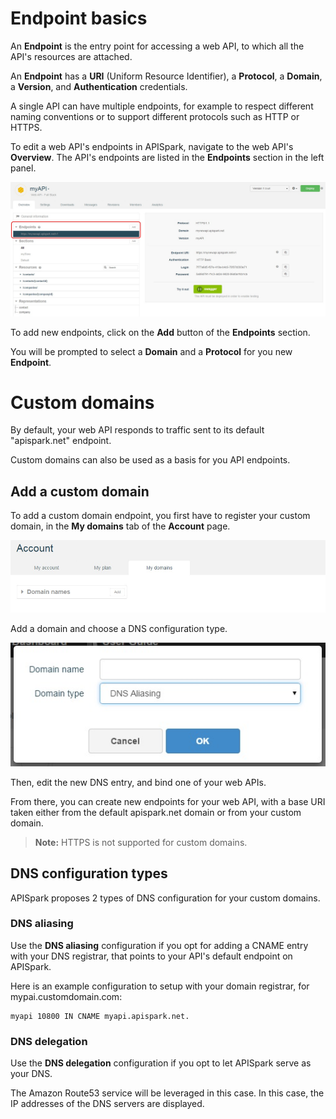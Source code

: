 
# Endpoint basics

An **Endpoint** is the entry point for accessing a web API, to which all the API's resources are attached.

An **Endpoint** has a **URI** (Uniform Resource Identifier), a **Protocol**, a **Domain**, a **Version**, and **Authentication** credentials.

A single API can have multiple endpoints, for example to respect different naming conventions or to support different protocols such as HTTP or HTTPS.

To edit a web API's endpoints in APISpark, navigate to the web API's **Overview**. The API's endpoints are listed in the **Endpoints** section in the left panel.

![Endpoints section](images/endpoints-section.jpg "Endpoints section")

To add new endpoints, click on the **Add** button of the **Endpoints** section.

You will be prompted to select a **Domain** and a **Protocol** for you new **Endpoint**.

# <a class="anchor" name="custom-domains"></a>Custom domains

By default, your web API responds to traffic sent to its default "apispark.net" endpoint.

Custom domains can also be used as a basis for you API endpoints.

## Add a custom domain

To add a custom domain endpoint, you first have to register your custom domain, in the **My domains** tab of the **Account** page.

![My domains tab](images/my-domains-tab.jpg "My domains tab")

Add a domain and choose a DNS configuration type.

![Add domain name](images/add-domain-name.jpg "Add domain name")

Then, edit the new DNS entry, and bind one of your web APIs.

From there, you can create new endpoints for your web API, with a base URI taken either from the default apispark.net domain or from your custom domain.

>**Note:** HTTPS is not supported for custom domains.

## DNS configuration types

APISpark proposes 2 types of DNS configuration for your custom domains.

### DNS aliasing

Use the **DNS aliasing** configuration if you opt for adding a CNAME entry with your DNS registrar, that points to your API's default endpoint on APISpark.

Here is an example configuration to setup with your domain registrar, for mypai.customdomain.com:

```
myapi 10800 IN CNAME myapi.apispark.net.
```

### DNS delegation

Use the **DNS delegation** configuration if you opt to let APISpark serve as your DNS.

The Amazon Route53 service will be leveraged in this case. In this case, the IP addresses of the DNS servers are displayed.
